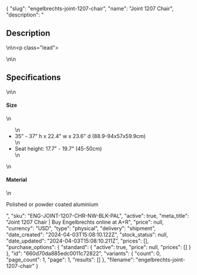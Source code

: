 {
  "slug": "engelbrechts-joint-1207-chair",
  "name": "Joint 1207 Chair",
  "description": "<h2>Description</h2>\n<!-- split -->\n<p class=\"lead\"> </p>\n<!-- split -->\n<h2>Specifications</h2>\n<!-- split -->\n<h4>Size</h4>\n<ul>\n<li>35\" - 37\" h x 22.4\" w x 23.6\" d (88.9-94x57x59.9cm)</li>\n<li>Seat height: 17.7\" - 19.7\" (45-50cm)</li>\n</ul>\n<h4>Material</h4>\n<p>Polished or powder coated aluminium</p>",
  "sku": "ENG-JOINT-1207-CHR-NW-BLK-PAL",
  "active": true,
  "meta_title": "Joint 1207 Chair | Buy Engelbrechts online at A+R",
  "price": null,
  "currency": "USD",
  "type": "physical",
  "delivery": "shipment",
  "date_created": "2024-04-03T15:08:10.122Z",
  "stock_status": null,
  "date_updated": "2024-04-03T15:08:10.211Z",
  "prices": [],
  "purchase_options": {
    "standard": {
      "active": true,
      "price": null,
      "prices": []
    }
  },
  "id": "660d70da885edc0011c72822",
  "variants": {
    "count": 0,
    "page_count": 1,
    "page": 1,
    "results": []
  },
  "filename": "engelbrechts-joint-1207-chair"
}